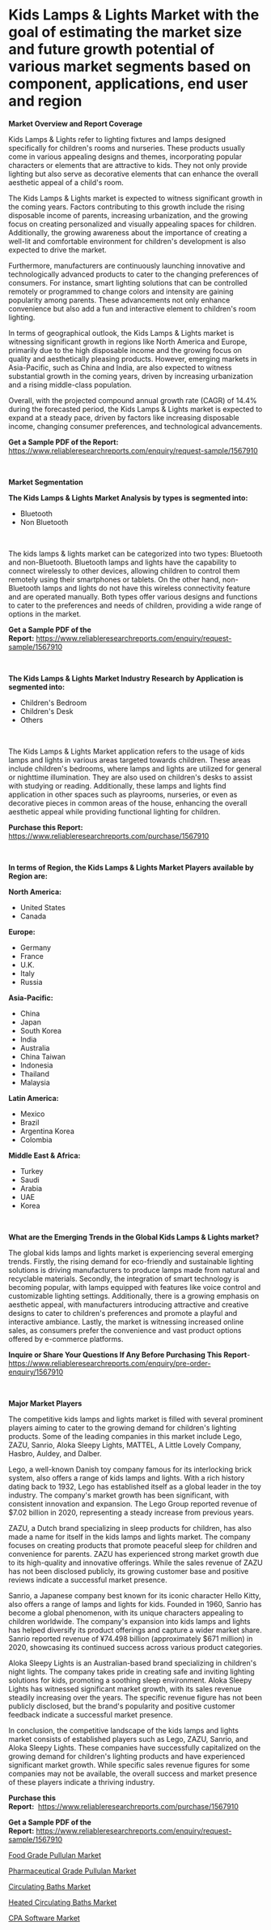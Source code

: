 <p><h1>Kids Lamps & Lights Market with the goal of estimating the market size and future growth potential of various market segments based on component, applications, end user and region</h1></p><p><strong>Market Overview and Report Coverage</strong></p>
<p><p>Kids Lamps & Lights refer to lighting fixtures and lamps designed specifically for children's rooms and nurseries. These products usually come in various appealing designs and themes, incorporating popular characters or elements that are attractive to kids. They not only provide lighting but also serve as decorative elements that can enhance the overall aesthetic appeal of a child's room.</p><p>The Kids Lamps & Lights market is expected to witness significant growth in the coming years. Factors contributing to this growth include the rising disposable income of parents, increasing urbanization, and the growing focus on creating personalized and visually appealing spaces for children. Additionally, the growing awareness about the importance of creating a well-lit and comfortable environment for children's development is also expected to drive the market.</p><p>Furthermore, manufacturers are continuously launching innovative and technologically advanced products to cater to the changing preferences of consumers. For instance, smart lighting solutions that can be controlled remotely or programmed to change colors and intensity are gaining popularity among parents. These advancements not only enhance convenience but also add a fun and interactive element to children's room lighting.</p><p>In terms of geographical outlook, the Kids Lamps & Lights market is witnessing significant growth in regions like North America and Europe, primarily due to the high disposable income and the growing focus on quality and aesthetically pleasing products. However, emerging markets in Asia-Pacific, such as China and India, are also expected to witness substantial growth in the coming years, driven by increasing urbanization and a rising middle-class population.</p><p>Overall, with the projected compound annual growth rate (CAGR) of 14.4% during the forecasted period, the Kids Lamps & Lights market is expected to expand at a steady pace, driven by factors like increasing disposable income, changing consumer preferences, and technological advancements.</p></p>
<p><strong>Get a Sample PDF of the Report:</strong> <a href="https://www.reliableresearchreports.com/enquiry/request-sample/1567910">https://www.reliableresearchreports.com/enquiry/request-sample/1567910</a></p>
<p>&nbsp;</p>
<p><strong>Market Segmentation</strong></p>
<p><strong>The Kids Lamps & Lights Market Analysis by types is segmented into:</strong></p>
<p><ul><li>Bluetooth</li><li>Non Bluetooth</li></ul></p>
<p>&nbsp;</p>
<p><p>The kids lamps & lights market can be categorized into two types: Bluetooth and non-Bluetooth. Bluetooth lamps and lights have the capability to connect wirelessly to other devices, allowing children to control them remotely using their smartphones or tablets. On the other hand, non-Bluetooth lamps and lights do not have this wireless connectivity feature and are operated manually. Both types offer various designs and functions to cater to the preferences and needs of children, providing a wide range of options in the market.</p></p>
<p><strong>Get a Sample PDF of the Report:</strong>&nbsp;<a href="https://www.reliableresearchreports.com/enquiry/request-sample/1567910">https://www.reliableresearchreports.com/enquiry/request-sample/1567910</a></p>
<p>&nbsp;</p>
<p><strong>The Kids Lamps & Lights Market Industry Research by Application is segmented into:</strong></p>
<p><ul><li>Children's Bedroom</li><li>Children's Desk</li><li>Others</li></ul></p>
<p>&nbsp;</p>
<p><p>The Kids Lamps & Lights Market application refers to the usage of kids lamps and lights in various areas targeted towards children. These areas include children's bedrooms, where lamps and lights are utilized for general or nighttime illumination. They are also used on children's desks to assist with studying or reading. Additionally, these lamps and lights find application in other spaces such as playrooms, nurseries, or even as decorative pieces in common areas of the house, enhancing the overall aesthetic appeal while providing functional lighting for children.</p></p>
<p><strong>Purchase this Report:</strong>&nbsp; <a href="https://www.reliableresearchreports.com/purchase/1567910">https://www.reliableresearchreports.com/purchase/1567910</a></p>
<p>&nbsp;</p>
<p><strong>In terms of Region, the Kids Lamps & Lights Market Players available by Region are:</strong></p>
<p>
    <p> <strong> North America: </strong>
        <ul>
            <li>United States</li>
            <li>Canada</li>
        </ul>
        </p> 
    <p> <strong> Europe: </strong>
        <ul>
            <li>Germany</li>
            <li>France</li>
            <li>U.K.</li>
            <li>Italy</li>
            <li>Russia</li>
        </ul>
        </p> 
    <p> <strong> Asia-Pacific: </strong>
        <ul>
            <li>China</li>
            <li>Japan</li>
            <li>South Korea</li>
            <li>India</li>
            <li>Australia</li>
            <li>China Taiwan</li>
            <li>Indonesia</li>
            <li>Thailand</li>
            <li>Malaysia</li>
        </ul>
        </p> 
    <p> <strong> Latin America: </strong>
        <ul>
            <li>Mexico</li>
            <li>Brazil</li>
            <li>Argentina Korea</li>
            <li>Colombia</li>
        </ul>
        </p> 
    <p> <strong> Middle East & Africa: </strong>
        <ul>
            <li>Turkey</li>
            <li>Saudi</li>
            <li>Arabia</li>
            <li>UAE</li>
            <li>Korea</li>
        </ul>
    </p>
    </p>
<p>&nbsp;</p>
<p><strong>What are the Emerging Trends in the Global Kids Lamps & Lights market?</strong></p>
<p><p>The global kids lamps and lights market is experiencing several emerging trends. Firstly, the rising demand for eco-friendly and sustainable lighting solutions is driving manufacturers to produce lamps made from natural and recyclable materials. Secondly, the integration of smart technology is becoming popular, with lamps equipped with features like voice control and customizable lighting settings. Additionally, there is a growing emphasis on aesthetic appeal, with manufacturers introducing attractive and creative designs to cater to children's preferences and promote a playful and interactive ambiance. Lastly, the market is witnessing increased online sales, as consumers prefer the convenience and vast product options offered by e-commerce platforms.</p></p>
<p><strong>Inquire or Share Your Questions If Any Before Purchasing This Report</strong>- <a href="https://www.reliableresearchreports.com/enquiry/pre-order-enquiry/1567910">https://www.reliableresearchreports.com/enquiry/pre-order-enquiry/1567910</a></p>
<p>&nbsp;</p>
<p><strong>Major Market Players</strong></p>
<p><p>The competitive kids lamps and lights market is filled with several prominent players aiming to cater to the growing demand for children's lighting products. Some of the leading companies in this market include Lego, ZAZU, Sanrio, Aloka Sleepy Lights, MATTEL, A Little Lovely Company, Hasbro, Auldey, and Dalber.</p><p>Lego, a well-known Danish toy company famous for its interlocking brick system, also offers a range of kids lamps and lights. With a rich history dating back to 1932, Lego has established itself as a global leader in the toy industry. The company's market growth has been significant, with consistent innovation and expansion. The Lego Group reported revenue of $7.02 billion in 2020, representing a steady increase from previous years.</p><p>ZAZU, a Dutch brand specializing in sleep products for children, has also made a name for itself in the kids lamps and lights market. The company focuses on creating products that promote peaceful sleep for children and convenience for parents. ZAZU has experienced strong market growth due to its high-quality and innovative offerings. While the sales revenue of ZAZU has not been disclosed publicly, its growing customer base and positive reviews indicate a successful market presence.</p><p>Sanrio, a Japanese company best known for its iconic character Hello Kitty, also offers a range of lamps and lights for kids. Founded in 1960, Sanrio has become a global phenomenon, with its unique characters appealing to children worldwide. The company's expansion into kids lamps and lights has helped diversify its product offerings and capture a wider market share. Sanrio reported revenue of ¥74.498 billion (approximately $671 million) in 2020, showcasing its continued success across various product categories.</p><p>Aloka Sleepy Lights is an Australian-based brand specializing in children's night lights. The company takes pride in creating safe and inviting lighting solutions for kids, promoting a soothing sleep environment. Aloka Sleepy Lights has witnessed significant market growth, with its sales revenue steadily increasing over the years. The specific revenue figure has not been publicly disclosed, but the brand's popularity and positive customer feedback indicate a successful market presence.</p><p>In conclusion, the competitive landscape of the kids lamps and lights market consists of established players such as Lego, ZAZU, Sanrio, and Aloka Sleepy Lights. These companies have successfully capitalized on the growing demand for children's lighting products and have experienced significant market growth. While specific sales revenue figures for some companies may not be available, the overall success and market presence of these players indicate a thriving industry.</p></p>
<p><strong>Purchase this Report:</strong>&nbsp;&nbsp;<a href="https://www.reliableresearchreports.com/purchase/1567910">https://www.reliableresearchreports.com/purchase/1567910</a></p>
<p></p>
<p><strong>Get a Sample PDF of the Report:</strong>&nbsp;<a href="https://www.reliableresearchreports.com/enquiry/request-sample/1567910">https://www.reliableresearchreports.com/enquiry/request-sample/1567910</a></p>
<p><p><a href="https://github.com/luckyshygirl/Market-Research-Report-List-1/blob/main/food-grade-pullulan-market.md">Food Grade Pullulan Market</a></p><p><a href="https://github.com/vimar16th/Market-Research-Report-List-1/blob/main/pharmaceutical-grade-pullulan-market.md">Pharmaceutical Grade Pullulan Market</a></p><p><a href="https://www.linkedin.com/pulse/circulating-baths-market-challenges-opportunities-growth-tacpe/">Circulating Baths Market</a></p><p><a href="https://www.linkedin.com/pulse/heated-circulating-baths-market-insights-players-forecast-14toe/">Heated Circulating Baths Market</a></p><p><a href="https://medium.com/@mikeflatley6362/cpa-software-market-insights-into-market-cagr-market-trends-and-growth-strategies-aeafea025b5a">CPA Software Market</a></p></p>